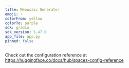 ```yaml
---
title: Meowsaic Generator
emoji: ⚡
colorFrom: yellow
colorTo: purple
sdk: gradio
sdk_version: 5.47.0
app_file: app.py
pinned: false
---
```


Check out the configuration reference at https://huggingface.co/docs/hub/spaces-config-reference
